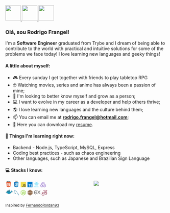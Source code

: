 <a href="https://github.com/RodrigoFrangel" target="_blank">
  <img src="https://cdn.iconscout.com/icon/free/png-256/github-108-438008.png" width="48px" height="48px">
</a> 
<a href="https://www.linkedin.com/in/rodrigofrangel/" target="_blank">
  <img src="https://i.ibb.co/Kx2GSrT/linkedin.png" width="48px" height="48px">
</a>
<a href="https://www.instagram.com/_o.h.a.y.o.u_/" target="_blank">
  <img src="https://cdn.icon-icons.com/icons2/1211/PNG/512/1491579602-yumminkysocialmedia36_83067.png" width="48px" height="48px">
</a> 

### Olá, sou Rodrigo Frangel!

I'm a **Software Engineer** graduated from Trybe and I dream of being able to contribute to the world with practical and intuitive solutions for some of the problems we face today! I love learning new languages and geeky things!  


#### A little about myself:
- 🎮 Every sunday I get together with friends to play tabletop RPG
- 🤓 Watching movies, series and anime has always been a passion of mine;
- 🧠 I'm looking to better know myself and grow as a person;
- 💻 I want to evolve in my career as a developer and help others thrive;
- 🌎 I love learning new languages and the culture behind them;
- 📫 You can email me at **rodrigo.frangel@hotmail.com**;
- 📄 Here you can download my <a href="https://drive.google.com/drive/u/0/folders/1-OgV48r6x2wHoflAOzii-7j1qcyaiS5Q" target="_blank">resume</a>.


#### 🌱 Things I'm learning right now:
- Backend - Node.js, TypeScript, MySQL, Express
- Coding best practices - such as chaos engineering
- Other languages, such as Japanese and Brazilian Sign Language


#### :computer: Stacks I know: 
<p>
  <img width="45%" align="right" src="https://github-readme-stats.vercel.app/api?username=RodrigoFrangel&show_icons=true&title_color=fff&text_color=fff&icon_color=79ff97&bg_color=30,e96443,904e95" />
  
<img width="4%" src="https://raw.githubusercontent.com/devicons/devicon/master/icons/html5/html5-original-wordmark.svg">
<img width="4%" src="https://raw.githubusercontent.com/devicons/devicon/master/icons/css3/css3-original-wordmark.svg">
<img width="3.3%" src="https://raw.githubusercontent.com/devicons/devicon/master/icons/javascript/javascript-original.svg">
<img width="3.3%" src="https://raw.githubusercontent.com/devicons/devicon/master/icons/typescript/typescript-plain.svg">
  
<img width="3.3%" src="https://raw.githubusercontent.com/devicons/devicon/master/icons/react/react-original-wordmark.svg">
<img width="3.3%" src="https://raw.githubusercontent.com/devicons/devicon/master/icons/redux/redux-original.svg">
<br>
<img width="4.5%" src="https://raw.githubusercontent.com/devicons/devicon/master/icons/docker/docker-original.svg">
<img width="3.3%" src="https://raw.githubusercontent.com/devicons/devicon/master/icons/mysql/mysql-plain.svg">
<img width="3.5%" src="https://raw.githubusercontent.com/devicons/devicon/master/icons/nodejs/nodejs-original.svg">
<img width="3.5%" src="https://raw.githubusercontent.com/devicons/devicon/master/icons/mocha/mocha-plain.svg">
<img width="4%" src="https://raw.githubusercontent.com/devicons/devicon/master/icons/express/express-original.svg">
<img width="3.3%" src="https://raw.githubusercontent.com/devicons/devicon/1119b9f84c0290e0f0b38982099a2bd027a48bf1/icons/jest/jest-plain.svg">
</p>

<sub>Inspired by [FernandoRoldan93](https://github.com/FernandoRoldan93)</sub>
